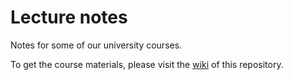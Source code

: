 Lecture notes
=============

Notes for some of our university courses.

To get the course materials, please visit the [wiki](https://github.com/FTSRG/lecture-notes/wiki) of this repository.
